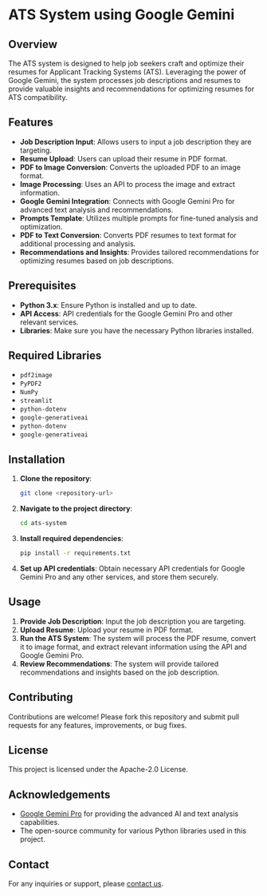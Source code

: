 # ATS System using Google Gemini

## Overview

The ATS system is designed to help job seekers craft and optimize their resumes for Applicant Tracking Systems (ATS). Leveraging the power of Google Gemini, the system processes job descriptions and resumes to provide valuable insights and recommendations for optimizing resumes for ATS compatibility.

## Features

- **Job Description Input**: Allows users to input a job description they are targeting.
- **Resume Upload**: Users can upload their resume in PDF format.
- **PDF to Image Conversion**: Converts the uploaded PDF to an image format.
- **Image Processing**: Uses an API to process the image and extract information.
- **Google Gemini Integration**: Connects with Google Gemini Pro for advanced text analysis and recommendations.
- **Prompts Template**: Utilizes multiple prompts for fine-tuned analysis and optimization.
- **PDF to Text Conversion**: Converts PDF resumes to text format for additional processing and analysis.
- **Recommendations and Insights**: Provides tailored recommendations for optimizing resumes based on job descriptions.

## Prerequisites

- **Python 3.x**: Ensure Python is installed and up to date.
- **API Access**: API credentials for the Google Gemini Pro and other relevant services.
- **Libraries**: Make sure you have the necessary Python libraries installed.

## Required Libraries

- `pdf2image`
- `PyPDF2`
- `NumPy`
- `streamlit`
- `python-dotenv`
- `google-generativeai`
- `python-dotenv`
- `google-generativeai`

## Installation

1. **Clone the repository**:

    ```bash
    git clone <repository-url>
    ```

2. **Navigate to the project directory**:

    ```bash
    cd ats-system
    ```

3. **Install required dependencies**:

    ```bash
    pip install -r requirements.txt
    ```

4. **Set up API credentials**: Obtain necessary API credentials for Google Gemini Pro and any other services, and store them securely.

## Usage

1. **Provide Job Description**: Input the job description you are targeting.
2. **Upload Resume**: Upload your resume in PDF format.
3. **Run the ATS System**: The system will process the PDF resume, convert it to image format, and extract relevant information using the API and Google Gemini Pro.
4. **Review Recommendations**: The system will provide tailored recommendations and insights based on the job description.

## Contributing

Contributions are welcome! Please fork this repository and submit pull requests for any features, improvements, or bug fixes.

## License

This project is licensed under the Apache-2.0 License.

## Acknowledgements

- [Google Gemini Pro](https://cloud.google.com/) for providing the advanced AI and text analysis capabilities.
- The open-source community for various Python libraries used in this project.

## Contact

For any inquiries or support, please [contact us](mailto:example@example.com).
